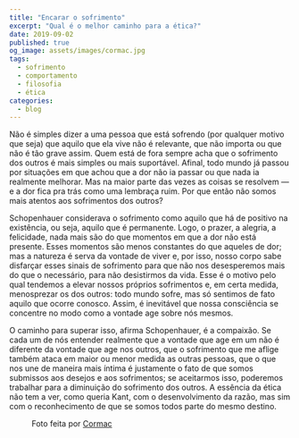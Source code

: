```yaml
---
title: "Encarar o sofrimento"
excerpt: "Qual é o melhor caminho para a ética?"
date: 2019-09-02
published: true
og_image: assets/images/cormac.jpg
tags: 
  - sofrimento
  - comportamento
  - filosofia
  - ética
categories:
  - blog
---
```

Não é simples dizer a uma pessoa que está sofrendo (por qualquer motivo que seja) que aquilo que ela vive não é relevante, que não importa ou que não é tão grave assim. Quem está de fora sempre acha que o sofrimento dos outros é mais simples ou mais suportável. Afinal, todo mundo já passou por situações em que achou que a dor não ia passar ou que nada ia realmente melhorar. Mas na maior parte das vezes as coisas se resolvem — e a dor fica pra trás como uma lembraça ruim. Por que então não somos mais atentos aos sofrimentos dos outros?

Schopenhauer considerava o sofrimento como aquilo que há de positivo na existência, ou seja, aquilo que é permanente. Logo, o prazer, a alegria, a felicidade, nada mais são do que momentos em que a dor não está presente. Esses momentos são menos constantes do que aqueles de dor; mas a natureza é serva da vontade de viver e, por isso, nosso corpo sabe disfarçar esses sinais de sofrimento para que não nos desesperemos mais do que o necessário, para não desistirmos da vida. Esse é o motivo pelo qual tendemos a elevar nossos próprios sofrimentos e, em certa medida, menosprezar os dos outros: todo mundo sofre, mas só sentimos de fato aquilo que ocorre conosco. Assim, é inevitável que nossa consciência se concentre no modo como a vontade age sobre nós mesmos.

O caminho para superar isso, afirma Schopenhauer, é a compaixão. Se cada um de nós entender realmente que a vontade que age em um não é diferente da vontade que age nos outros, que o sofrimento que me aflige também ataca em maior ou menor medida as outras pessoas, que o que nos une de maneira mais íntima é justamente o fato de que somos submissos aos desejos e aos sofrimentos; se aceitarmos isso, poderemos trabalhar para a diminuição do sofrimento dos outros. A essência da ética não tem a ver, como queria Kant, com o desenvolvimento da razão, mas sim com o reconhecimento de que se somos todos parte do mesmo destino. 

<figure style="" class="align-center">
  <img src="{{ site.url }}{{ site.baseurl }}/assets/images/cormac.jpg" alt="">
  <figcaption>Foto feita por <a href="http://inagblog.com/2019/06/cormac/">Cormac</a></figcaption>
</figure>
